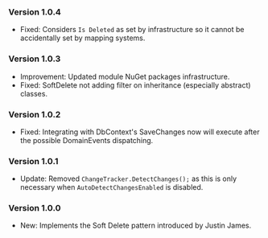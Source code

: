 ### Version 1.0.4

- Fixed: Considers `Is Deleted` as set by infrastructure so it cannot be accidentally set by mapping systems.

### Version 1.0.3

- Improvement: Updated module NuGet packages infrastructure.
- Fixed: SoftDelete not adding filter on inheritance (especially abstract) classes.

### Version 1.0.2

- Fixed: Integrating with DbContext's SaveChanges now will execute after the possible DomainEvents dispatching.

### Version 1.0.1

- Update: Removed `ChangeTracker.DetectChanges();` as this is only necessary when `AutoDetectChangesEnabled` is disabled.

### Version 1.0.0

- New: Implements the Soft Delete pattern introduced by Justin James.
